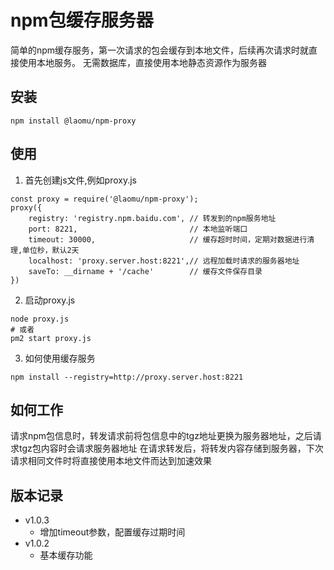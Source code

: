 # npm包缓存服务器

简单的npm缓存服务，第一次请求的包会缓存到本地文件，后续再次请求时就直接使用本地服务。
无需数据库，直接使用本地静态资源作为服务器

## 安装
```
npm install @laomu/npm-proxy
```

## 使用

1. 首先创建js文件,例如proxy.js
```
const proxy = require('@laomu/npm-proxy');
proxy({
    registry: 'registry.npm.baidu.com', // 转发到的npm服务地址
    port: 8221,                         // 本地监听端口
    timeout: 30000,                     // 缓存超时时间，定期对数据进行清理,单位秒，默认2天
    localhost: 'proxy.server.host:8221',// 远程加载时请求的服务器地址
    saveTo: __dirname + '/cache'        // 缓存文件保存目录
})
```
2. 启动proxy.js
```
node proxy.js
# 或者
pm2 start proxy.js
```
3. 如何使用缓存服务
```
npm install --registry=http://proxy.server.host:8221
```

## 如何工作
请求npm包信息时，转发请求前将包信息中的tgz地址更换为服务器地址，之后请求tgz包内容时会请求服务器地址
在请求转发后，将转发内容存储到服务器，下次请求相同文件时将直接使用本地文件而达到加速效果

## 版本记录
* v1.0.3
    - 增加timeout参数，配置缓存过期时间
* v1.0.2
    - 基本缓存功能